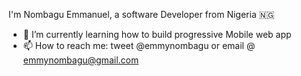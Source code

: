 
I'm Nombagu Emmanuel,
a software Developer
from Nigeria 🇳🇬
- 🌱 I’m currently learning how to build progressive Mobile web app
- 📫 How to reach me: tweet @emmynombagu
or email @ emmynombagu@gmail.com
